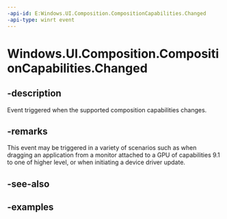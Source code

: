 ```yaml
---
-api-id: E:Windows.UI.Composition.CompositionCapabilities.Changed
-api-type: winrt event
---
```


<!-- Event syntax.
public event TypedEventHandler Changed<CompositionCapabilities,  object>
-->

# Windows.UI.Composition.CompositionCapabilities.Changed

## -description
Event triggered when the supported composition capabilities changes.



## -remarks
This event may be triggered in a variety of scenarios such as when dragging an application from a monitor attached to a GPU of capabilities 9.1 to one of higher level, or when initiating a device driver update. 

## -see-also

## -examples

